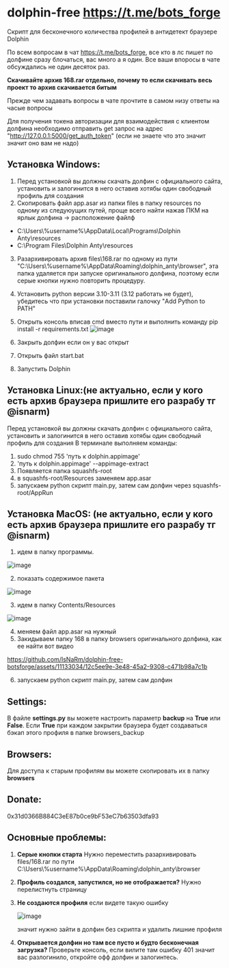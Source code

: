 # dolphin-free https://t.me/bots_forge
Скрипт для бесконечного количества профилей в антидетект браузере Dolphin

По всем вопросам в чат https://t.me/bots_forge, все кто в лс пишет по долфине сразу блочаться, вас много а я один. Все ваши впоросы в чате обсуждались не один десяток раз.

**Скачивайте архив 168.rar отдельно, почему то если скачивать весь проект то архив скачивается битым**

Прежде чем задавать вопросы в чате прочтите в самом низу ответы на часые вопросы

Для получения токена авторизации для взаимодействия с клиентом долфина необходимо отправить get запрос на адрес "http://127.0.0.1:5000/get_auth_token" (если не знаете что это значит значит оно вам не надо)

## **Установка Windows:**
1. Перед установкой вы должны скачать долфин с официального сайта, установить и залогинится в него оставив хотябы один свободный профиль для создания
2. Скопировать файл app.asar из папки files в папку resources по одному из следуюущих путей, проще всего найти нажав ПКМ на ярлык долфина -> расположение файлф
 - C:\Users\\%username%\AppData\Local\Programs\Dolphin Anty\resources
 - C:\Program Files\Dolphin Anty\resources
3. Разархивировать архив files\168.rar по одному из пути "C:\Users\\%username%\AppData\Roaming\dolphin_anty\browser\", эта папка удаляется при запуске оригинального долфина, поэтому если серые кнопки нужно повторить процедуру.
3. Установить python версии 3.10-3.11 (3.12 работать не будет), убедитесь что при установки поставили галочку "Add Python to PATH"
4. Открыть консоль вписав cmd вместо пути и выполнить команду pip install -r requirements.txt
   ![image](https://github.com/IsNaRm/dolphin-free-botsforge/assets/11133034/15e32e4f-f79a-426d-a7bd-3d0c07ad70a7)

5. Закрыть долфин если он у вас открыт
6. Открыть файл start.bat
7. Запустить Dolphin

## **Установка Linux:(не актуально, если у кого есть архив браузера пришлите его разрабу тг @isnarm)**
Перед установкой вы должны скачать долфин с официального сайта, установить и залогинится в него оставив хотябы один свободный профиль для создания
В терминале выполняем команды:
1. sudo chmod 755 'путь к dolphin.appimage'
2. 'путь к dolphin.appimage' --appimage-extract
3. Появляется папка squashfs-root
4. в squashfs-root/Resources заменяем app.asar
5. запускаем python скрипт main.py, затем сам долфин через squashfs-root/AppRun

## **Установка MacOS: (не актуально, если у кого есть архив браузера пришлите его разрабу тг @isnarm)**
1. идем в папку программы.

![image](https://github.com/IsNaRm/dolphin-free-botsforge/assets/11133034/5755ee5a-a291-41cf-b45b-369970183888)

2. показать содержимое пакета

![image](https://github.com/IsNaRm/dolphin-free-botsforge/assets/11133034/30ddb698-74bb-47b3-bdc2-e4dbbdef98a5)

3. идем в папку Contents/Resources

![image](https://github.com/IsNaRm/dolphin-free-botsforge/assets/11133034/95ddd6f5-a9f4-44d9-9438-92c7856c60a0)

4. меняем файл app.asar на нужный
5. Закидываем папку 168 в папку browsers оригинального долфина, как ее найти вот видео


https://github.com/IsNaRm/dolphin-free-botsforge/assets/11133034/12c5ee9e-3e48-45a2-9308-c471b98a7c1b


6. запускаем python скрипт main.py, затем сам долфин
   
## **Settings:**
В файле **settings.py** вы можете настроить параметр **backup** на **True** или **False**. Если **True** при каждом закрытии браузера будет создаваться бэкап этого профиля в папке browsers_backup

## **Browsers:**
Для доступа к старым профилям вы можете скопировать их в папку **browsers**

## **Donate:**
0x31d0366B884C3eE87b0ce9bF53eC7b63503dfa93

## **Основные проблемы:**
1. **Серые кнопки старта**
   Нужно переместить разархивировать files/168.rar по пути C:\Users\\%username%\AppData\Roaming\dolphin_anty\browser

2. **Профиль создался, запустился, но не отображается?**
   Нужно перелистнуть страницу
3. **Не создаются профиля**
   если видете такую ошибку

   ![image](https://github.com/IsNaRm/dolphin-free-botsforge/assets/11133034/325a4405-1a97-4e44-ac64-43296e44e6bd)

   значит нужно зайти в долфин без скрипта и удалить лишние профиля
4. **Открывается долфин но там все пусто и будто бесконечная загрузка?**
  Проверьте консоль, если вилите там ошибку 401 значит вас разлогинило, откройте офф долфин и залогинтесь. 
